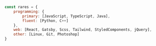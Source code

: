 ```javascript
const rares = {
    programming: {
        primary: [JavaScript, TypeScript, Java],
        fluent: [Python, C++]
    },
    web: [React, Gatsby, Scss, Tailwind, StyledComponents, jQuery],
    other: [Linux, Git, Photoshop]
}
```

<!-- ![snake gif](https://github.com/ra-res/ra-res/blob/output/github-contribution-grid-snake.gif) -->

<!--
**ra-res/ra-res** is a ✨ _special_ ✨ repository because its `README.md` (this file) appears on your GitHub profile.

Here are some ideas to get you started:

- 🔭 I’m currently working on ...
- 🌱 I’m currently learning ...
- 👯 I’m looking to collaborate on ...
- 🤔 I’m looking for help with ...
- 💬 Ask me about ...
- 📫 How to reach me: ...
- 😄 Pronouns: ...
- ⚡ Fun fact: ...
-->
